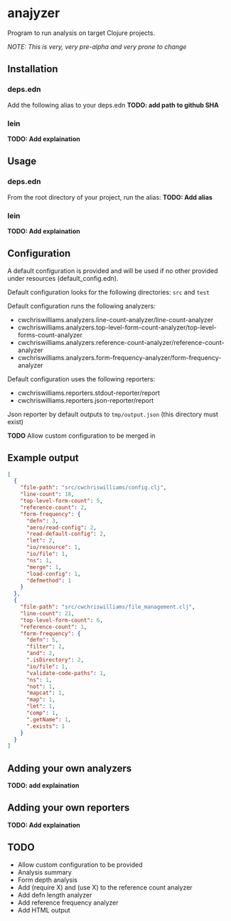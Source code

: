 # anajyzer

Program to run analysis on target Clojure projects.

*NOTE: This is very, very pre-alpha and very prone to change*

## Installation

### deps.edn

Add the following alias to your deps.edn
**TODO: add path to github SHA**

### lein

**TODO: Add explaination**

## Usage

### deps.edn

From the root directory of your project, run the alias: **TODO: Add alias**

### lein

**TODO: Add explaination**

## Configuration

A default configuration is provided and will be used if no other provided under resources (default_config.edn).

Default configuration looks for the following directories: `src` and `test`

Default configuration runs the following analyzers:

- cwchriswilliams.analyzers.line-count-analyzer/line-count-analyzer
- cwchriswilliams.analyzers.top-level-form-count-analyzer/top-level-forms-count-analyzer
- cwchriswilliams.analyzers.reference-count-analyzer/reference-count-analyzer
- cwchriswilliams.analyzers.form-frequency-analyzer/form-frequency-analyzer

Default configuration uses the following reporters:

- cwchriswilliams.reporters.stdout-reporter/report
- cwchriswilliams.reporters.json-reporter/report

Json reporter by default outputs to `tmp/output.json` (this directory must exist)

**TODO** Allow custom configuration to be merged in

## Example output

```json
[
  {
    "file-path": "src/cwchriswilliams/config.clj",
    "line-count": 18,
    "top-level-form-count": 5,
    "reference-count": 2,
    "form-frequency": {
      "defn": 3,
      "aero/read-config": 2,
      "read-default-config": 2,
      "let": 2,
      "io/resource": 1,
      "io/file": 1,
      "ns": 1,
      "merge": 1,
      "load-config": 1,
      "defmethod": 1
    }
  },
  {
    "file-path": "src/cwchriswilliams/file_management.clj",
    "line-count": 21,
    "top-level-form-count": 6,
    "reference-count": 1,
    "form-frequency": {
      "defn": 5,
      "filter": 2,
      "and": 2,
      ".isDirectory": 2,
      "io/file": 1,
      "validate-code-paths": 1,
      "ns": 1,
      "not": 1,
      "mapcat": 1,
      "map": 1,
      "let": 1,
      "comp": 1,
      ".getName": 1,
      ".exists": 1
    }
  }
]
```

## Adding your own analyzers

**TODO: add explaination**

## Adding your own reporters

**TODO: Add explaination**

## TODO

- Allow custom configuration to be provided
- Analysis summary
- Form depth analysis
- Add (require X) and (use X) to the reference count analyzer
- Add defn length analyzer
- Add reference frequency analyzer
- Add HTML output